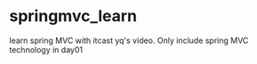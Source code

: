 # springmvc_learn
learn spring MVC with itcast yq's video. Only include spring MVC technology in day01
